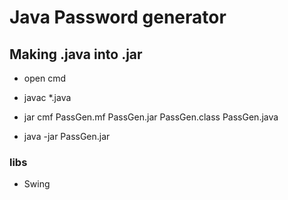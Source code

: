 # Java Password generator

## Making .java into .jar

- open cmd

- javac *.java

- jar cmf PassGen.mf PassGen.jar PassGen.class PassGen.java

- java -jar PassGen.jar

### libs

- Swing
